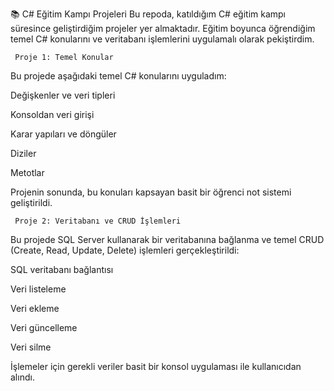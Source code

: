 📚 C# Eğitim Kampı Projeleri
Bu repoda, katıldığım C# eğitim kampı süresince geliştirdiğim projeler yer almaktadır. Eğitim boyunca öğrendiğim temel C# konularını ve veritabanı işlemlerini uygulamalı olarak pekiştirdim.

     Proje 1: Temel Konular
Bu projede aşağıdaki temel C# konularını uyguladım:

Değişkenler ve veri tipleri

Konsoldan veri girişi

Karar yapıları ve döngüler

Diziler

Metotlar

Projenin sonunda, bu konuları kapsayan basit bir öğrenci not sistemi geliştirildi.

     Proje 2: Veritabanı ve CRUD İşlemleri
Bu projede SQL Server kullanarak bir veritabanına bağlanma ve temel CRUD (Create, Read, Update, Delete) işlemleri gerçekleştirildi:

SQL veritabanı bağlantısı

Veri listeleme

Veri ekleme

Veri güncelleme

Veri silme

İşlemeler için gerekli veriler basit bir konsol uygulaması ile kullanıcıdan alındı.
